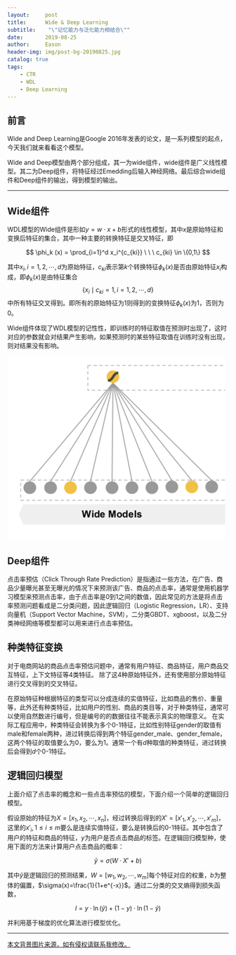 ```yaml
---
layout:     post
title:      Wide & Deep Learning
subtitle:    "\"记忆能力与泛化能力相结合\""
date:       2019-08-25
author:     Eason
header-img: img/post-bg-20190825.jpg
catalog: true
tags:
    - CTR
    - WDL
    - Deep Learning
---
```



<!-- 显示公式 -->
<head>
    <script src="https://cdn.mathjax.org/mathjax/latest/MathJax.js?config=TeX-AMS-MML_HTMLorMML" type="text/javascript"></script>
    <script type="text/x-mathjax-config">
        MathJax.Hub.Config({
            tex2jax: {
            skipTags: ['script', 'noscript', 'style', 'textarea', 'pre'],
            inlineMath: [['$','$']]
            }
        });
    </script>
</head>




## 前言

Wide and Deep Learning是Google 2016年发表的论文，是一系列模型的起点，今天我们就来看看这个模型。

Wide and Deep模型由两个部分组成，其一为wide组件，wide组件是广义线性模型。其二为Deep组件，将特征经过Emedding后输入神经网络。最后综合wide组件和Deep组件的输出，得到模型的输出。

---

## Wide组件
WDL模型的Wide组件是形如$y=w\cdot x +b$形式的线性模型，其中$x$是原始特征和变换后特征的集合，其中一种主要的转换特征是交叉特征，即

$$
\phi_k (x) = \prod_{i=1}^d x_i^{c_{ki}} \ \ \   c_{ki} \in \{0,1\}
$$

其中$x_i,i=1,2,\cdots,d$为原始特征，$c_{ki}$表示第$k$个转换特征$\phi_k(x)$是否由原始特征$x_i$构成，即$\phi_k(x)$是由特征集合$$\{ x_i \mid c_{ki} = 1, i=1,2,\cdots,d \}$$中所有特征交叉得到。即所有的原始特征为1则得到的变换特征$\phi_k(x)$为1，否则为0。

Wide组件体现了WDL模型的记性性，即训练时的特征取值在预测时出现了，这时对应的参数就会对结果产生影响，如果预测时的某些特征取值在训练时没有出现，则对结果没有影响。

![Wide组件](https://github.com/stalogic/stalogic.github.io/blob/master/img/2019-08-25-Wide.png?raw=true)

## Deep组件

点击率预估（Click Through Rate Prediction）是指通过一些方法，在广告、商品少量曝光甚至无曝光的情况下来预测该广告、商品的点击率，通常是使用机器学习模型来预测点击率，由于点击率是0到1之间的数值，因此常见的方法是将点击率预测问题看成是二分类问题，因此逻辑回归（Logistic Regression，LR）、支持向量机（Support Vector Machine，SVM），二分类GBDT、xgboost，以及二分类神经网络等模型都可以用来进行点击率预估。

## 种类特征变换

对于电商网站的商品点击率预估问题中，通常有用户特征、商品特征，用户商品交互特征，上下文特征等4类特征。
除了这4种原始特征外，还有使用部分原始特征进行交叉得到的交叉特征。

在原始特征种根据特征的类型可以分成连续的实值特征，比如商品的售价、重量等，此外还有种类特征，比如用户的性别、商品的类目等，对于种类特征，通常可以使用自然数进行编号，但是编号的的数据往往不能表示真实的物理意义。
在实际工程应用中，种类特征会转换为多个0-1特征，比如性别特征gender的取值有male和female两种，进过转换后得到两个特征gender_male、gender_female，这两个特征的取值要么为0，要么为1。通常一个有$d$种取值的种类特征，进过转换后会得到$d$个0-1特征。

## 逻辑回归模型

<!-- ![Wide and Deep](https://github.com/stalogic/stalogic.github.io/blob/master/img/2019-08-25-WDL.png?raw=true) -->

上面介绍了点击率的概念和一些点击率预估的模型，下面介绍一个简单的逻辑回归模型。

假设原始的特征为$X=[x_1,x_2,\cdots,x_n]$，经过转换后得到的$X'=[x'_1,x'_2,\cdots,x'_m]$，这里的$x'_i,1\leqslant i \leqslant m$要么是连续实值特征，要么是转换后的0-1特征。其中包含了用户的特征和商品的特征，$y$为用户是否点击商品的标签。在逻辑回归模型种，使用下面的方法来计算用户点击商品的概率：

$$
\tilde{y} = \sigma(W\cdot X' + b)
$$

其中$\tilde{y}$是逻辑回归的预测结果，$W=[w_1,w_2,\cdots,w_m]$每个特征对应的权重，$b$为整体的偏置，$\sigma(x)=\frac{1}{1+e^{-x}}$。通过二分类的交叉熵得到损失函数，

$$
l = y \cdot \ln(\tilde{y}) + (1-y) \cdot \ln(1-\tilde{y})
$$

并利用基于梯度的优化算法进行模型优化。



---
[本文背景图片来源，如有侵权请联系我修改。](https://bbs.coloros.com/thread-106169-1-1.html)
